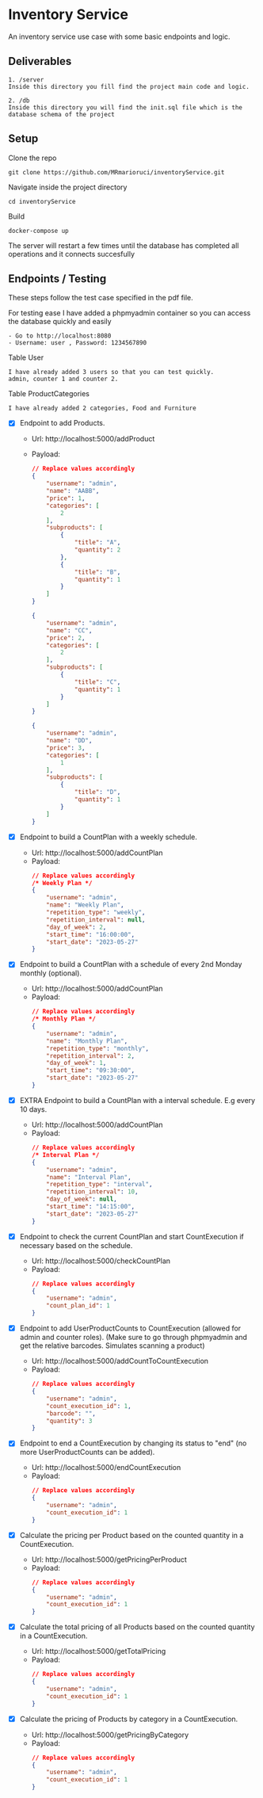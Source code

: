 # Inventory Service
An inventory service use case with some basic endpoints and logic. 

## Deliverables
	1. /server
	Inside this directory you fill find the project main code and logic.

	2. /db
	Inside this directory you will find the init.sql file which is the database schema of the project
	
## Setup

 Clone the repo

	git clone https://github.com/MRmarioruci/inventoryService.git


Navigate inside the project directory
	
	cd inventoryService

Build

	docker-compose up

The server will restart a few times until the database has completed all operations and it connects succesfully

## Endpoints / Testing
 These steps follow the test case specified in the pdf file.
 
 For testing ease
	I have added a phpmyadmin container so you can access the database quickly and easily

	- Go to http://localhost:8080
	- Username: user , Password: 1234567890

Table User

	I have already added 3 users so that you can test quickly.
	admin, counter 1 and counter 2.

Table ProductCategories

	I have already added 2 categories, Food and Furniture


- [x] Endpoint to add Products.
	- Url: http://localhost:5000/addProduct
	- Payload:
		``` json
		// Replace values accordingly
		{
			"username": "admin",
			"name": "AABB",
			"price": 1,
			"categories": [
				2
			],
			"subproducts": [
				{
					"title": "A",
					"quantity": 2
				},
				{
					"title": "B",
					"quantity": 1
				}
			]
		}
		```
	
		``` json
		{
			"username": "admin",
			"name": "CC",
			"price": 2,
			"categories": [
				2
			],
			"subproducts": [
				{
					"title": "C",
					"quantity": 1
				}
			]
		}
		```
		``` json
		{
			"username": "admin",
			"name": "DD",
			"price": 3,
			"categories": [
				1
			],
			"subproducts": [
				{
					"title": "D",
					"quantity": 1
				}
			]
		}
		```

- [x] Endpoint to build a CountPlan with a weekly schedule.
	- Url: http://localhost:5000/addCountPlan
	- Payload:
		``` json
		// Replace values accordingly
		/* Weekly Plan */
		{
			"username": "admin",
			"name": "Weekly Plan",
			"repetition_type": "weekly",
			"repetition_interval": null,
			"day_of_week": 2,
			"start_time": "16:00:00",
			"start_date": "2023-05-27"
		}
		```

- [x] Endpoint to build a CountPlan with a schedule of every 2nd Monday monthly (optional).
	- Url: http://localhost:5000/addCountPlan
	- Payload:
		``` json
		// Replace values accordingly
		/* Monthly Plan */
		{
			"username": "admin",
			"name": "Monthly Plan",
			"repetition_type": "monthly",
			"repetition_interval": 2,
			"day_of_week": 1,
			"start_time": "09:30:00",
			"start_date": "2023-05-27"
		}
		```

- [x] EXTRA Endpoint to build a CountPlan with a interval schedule. E.g every 10 days.
	- Url: http://localhost:5000/addCountPlan
	- Payload:
		``` json
		// Replace values accordingly
		/* Interval Plan */
		{
			"username": "admin",
			"name": "Interval Plan",
			"repetition_type": "interval",
			"repetition_interval": 10,
			"day_of_week": null,
			"start_time": "14:15:00",
			"start_date": "2023-05-27"
		}
		```

- [x] Endpoint to check the current CountPlan and start CountExecution if necessary based on the schedule.
	- Url: http://localhost:5000/checkCountPlan
	- Payload:
		``` json
		// Replace values accordingly
		{
			"username": "admin", 
			"count_plan_id": 1
		}
		```

- [x] Endpoint to add UserProductCounts to CountExecution (allowed for admin and counter roles).
	(Make sure to go through phpmyadmin and get the relative barcodes. Simulates scanning a product)
	- Url: http://localhost:5000/addCountToCountExecution
	- Payload:
		``` json
		// Replace values accordingly
		{
			"username": "admin",
			"count_execution_id": 1,
			"barcode": "",
			"quantity": 3
		}
		```

- [x] Endpoint to end a CountExecution by changing its status to "end" (no more UserProductCounts can be added).
	- Url: http://localhost:5000/endCountExecution
	- Payload:
		``` json
		// Replace values accordingly
		{
			"username": "admin",
			"count_execution_id": 1
		}
		```

- [x] Calculate the pricing per Product based on the counted quantity in a CountExecution.
	- Url: http://localhost:5000/getPricingPerProduct
	- Payload:
		``` json
		// Replace values accordingly
		{
			"username": "admin",
			"count_execution_id": 1
		}
		```
- [x] Calculate the total pricing of all Products based on the counted quantity in a CountExecution.
	- Url: http://localhost:5000/getTotalPricing
	- Payload:
		``` json
		// Replace values accordingly
		{
			"username": "admin",
			"count_execution_id": 1
		}
		```
- [x] Calculate the pricing of Products by category in a CountExecution.
	- Url: http://localhost:5000/getPricingByCategory
	- Payload:
		``` json
		// Replace values accordingly
		{
			"username": "admin",
			"count_execution_id": 1
		}
		```
